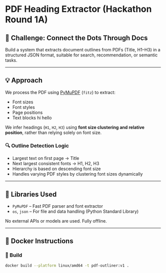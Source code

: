 # PDF Heading Extractor (Hackathon Round 1A)

## 📌 Challenge: Connect the Dots Through Docs

Build a system that extracts document outlines from PDFs (Title, H1–H3) in a structured JSON format, suitable for search, recommendation, or semantic tasks.

---

## 💡 Approach

We process the PDF using [PyMuPDF](https://pymupdf.readthedocs.io) (`fitz`) to extract:
- Font sizes
- Font styles
- Page positions
- Text blocks hi hello

We infer headings (`H1`, `H2`, `H3`) using **font size clustering and relative position**, rather than relying solely on font size.

### 🔍 Outline Detection Logic
- Largest text on first page → Title
- Next largest consistent fonts → H1, H2, H3
- Hierarchy is based on descending font size
- Handles varying PDF styles by clustering font sizes dynamically

---

## 🧰 Libraries Used

- `PyMuPDF` – Fast PDF parser and font extractor
- `os`, `json` – For file and data handling (Python Standard Library)

No external APIs or models are used. Fully offline.

---

## 🐳 Docker Instructions

### 🧱 Build

```bash
docker build --platform linux/amd64 -t pdf-outliner:v1 .
